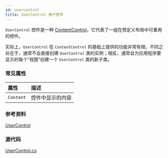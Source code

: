```yaml
---
id: usercontrol
title: UserControl 用户控件
---
```


`UserControl` 控件是一种 [ContentControl](contentcontrol)，它代表了一组在预定义布局中可重用的控件。

实际上，`UserControl` 在 `ContentControl` 的基础上提供的功能非常有限。不同之处在于，通常不会直接创建 `UserControl` 类的实例；相反，通常会为应用程序要显示的每个“视图”创建一个 `UserControl` 类的新子类。

### 常见属性

| 属性 | 描述 |
| :--- | :--- |
| `Content` | 控件中显示的内容 |

### 参考资料

[UserControl](http://reference.avaloniaui.net/api/Avalonia.Controls/UserControl/)

### 源代码

[UserControl.cs](https://github.com/AvaloniaUI/Avalonia/blob/master/src/Avalonia.Controls/UserControl.cs)